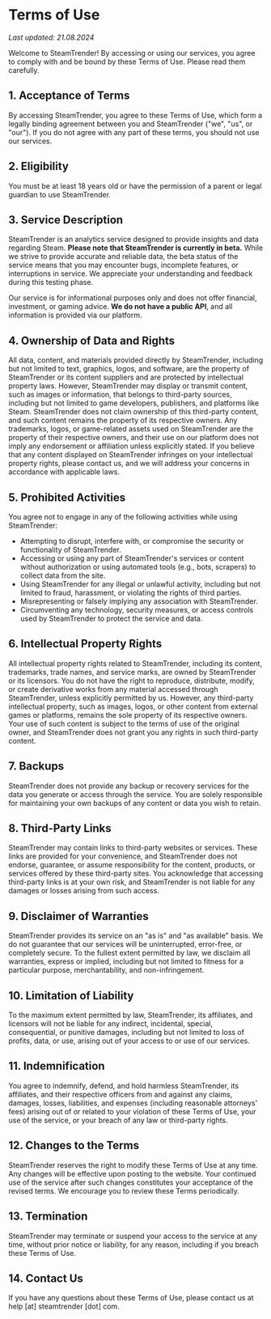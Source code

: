 # Terms of Use

_Last updated: 21.08.2024_

Welcome to SteamTrender! By accessing or using our services, you agree to comply with and be bound by these Terms of Use. Please read them carefully.

## 1. Acceptance of Terms

By accessing SteamTrender, you agree to these Terms of Use, which form a legally binding agreement between you and SteamTrender ("we", "us", or "our"). If you do not agree with any part of these terms, you should not use our services.

## 2. Eligibility

You must be at least 18 years old or have the permission of a parent or legal guardian to use SteamTrender.

## 3. Service Description

SteamTrender is an analytics service designed to provide insights and data regarding Steam. **Please note that SteamTrender is currently in beta.** While we strive to provide accurate and reliable data, the beta status of the service means that you may encounter bugs, incomplete features, or interruptions in service. We appreciate your understanding and feedback during this testing phase.

Our service is for informational purposes only and does not offer financial, investment, or gaming advice. **We do not have a public API**, and all information is provided via our platform.

## 4. Ownership of Data and Rights

All data, content, and materials provided directly by SteamTrender, including but not limited to text, graphics, logos, and software, are the property of SteamTrender or its content suppliers and are protected by intellectual property laws.
However, SteamTrender may display or transmit content, such as images or information, that belongs to third-party sources, including but not limited to game developers, publishers, and platforms like Steam. SteamTrender does not claim ownership of this third-party content, and such content remains the property of its respective owners. Any trademarks, logos, or game-related assets used on SteamTrender are the property of their respective owners, and their use on our platform does not imply any endorsement or affiliation unless explicitly stated.
If you believe that any content displayed on SteamTrender infringes on your intellectual property rights, please contact us, and we will address your concerns in accordance with applicable laws.

## 5. Prohibited Activities

You agree not to engage in any of the following activities while using SteamTrender:

-   Attempting to disrupt, interfere with, or compromise the security or functionality of SteamTrender.
-   Accessing or using any part of SteamTrender's services or content without authorization or using automated tools (e.g., bots, scrapers) to collect data from the site.
-   Using SteamTrender for any illegal or unlawful activity, including but not limited to fraud, harassment, or violating the rights of third parties.
-   Misrepresenting or falsely implying any association with SteamTrender.
-   Circumventing any technology, security measures, or access controls used by SteamTrender to protect the service and data.

## 6. Intellectual Property Rights

All intellectual property rights related to SteamTrender, including its content, trademarks, trade names, and service marks, are owned by SteamTrender or its licensors. You do not have the right to reproduce, distribute, modify, or create derivative works from any material accessed through SteamTrender, unless explicitly permitted by us.
However, any third-party intellectual property, such as images, logos, or other content from external games or platforms, remains the sole property of its respective owners. Your use of such content is subject to the terms of use of the original owner, and SteamTrender does not grant you any rights in such third-party content.

## 7. Backups

SteamTrender does not provide any backup or recovery services for the data you generate or access through the service. You are solely responsible for maintaining your own backups of any content or data you wish to retain.

## 8. Third-Party Links

SteamTrender may contain links to third-party websites or services. These links are provided for your convenience, and SteamTrender does not endorse, guarantee, or assume responsibility for the content, products, or services offered by these third-party sites. You acknowledge that accessing third-party links is at your own risk, and SteamTrender is not liable for any damages or losses arising from such access.

## 9. Disclaimer of Warranties

SteamTrender provides its service on an "as is" and "as available" basis. We do not guarantee that our services will be uninterrupted, error-free, or completely secure. To the fullest extent permitted by law, we disclaim all warranties, express or implied, including but not limited to fitness for a particular purpose, merchantability, and non-infringement.

## 10. Limitation of Liability

To the maximum extent permitted by law, SteamTrender, its affiliates, and licensors will not be liable for any indirect, incidental, special, consequential, or punitive damages, including but not limited to loss of profits, data, or use, arising out of your access to or use of our services.

## 11. Indemnification

You agree to indemnify, defend, and hold harmless SteamTrender, its affiliates, and their respective officers from and against any claims, damages, losses, liabilities, and expenses (including reasonable attorneys' fees) arising out of or related to your violation of these Terms of Use, your use of the service, or your breach of any law or third-party rights.

## 12. Changes to the Terms

SteamTrender reserves the right to modify these Terms of Use at any time. Any changes will be effective upon posting to the website. Your continued use of the service after such changes constitutes your acceptance of the revised terms. We encourage you to review these Terms periodically.

## 13. Termination

SteamTrender may terminate or suspend your access to the service at any time, without prior notice or liability, for any reason, including if you breach these Terms of Use.

## 14. Contact Us

If you have any questions about these Terms of Use, please contact us at help [at] steamtrender [dot] com.
